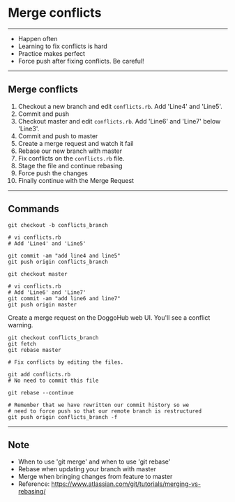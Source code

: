 # Merge conflicts

----------

- Happen often
- Learning to fix conflicts is hard
- Practice makes perfect
- Force push after fixing conflicts. Be careful!

----------

## Merge conflicts

1. Checkout a new branch and edit `conflicts.rb`. Add 'Line4' and 'Line5'.
2. Commit and push
3. Checkout master and edit `conflicts.rb`. Add 'Line6' and 'Line7' below 'Line3'.
4. Commit and push to master
5. Create a merge request and watch it fail
6. Rebase our new branch with master
7. Fix conflicts on the `conflicts.rb` file.
8. Stage the file and continue rebasing
9. Force push the changes
10. Finally continue with the Merge Request

----------

## Commands

```
git checkout -b conflicts_branch

# vi conflicts.rb
# Add 'Line4' and 'Line5'

git commit -am "add line4 and line5"
git push origin conflicts_branch

git checkout master

# vi conflicts.rb
# Add 'Line6' and 'Line7'
git commit -am "add line6 and line7"
git push origin master
```

Create a merge request on the DoggoHub web UI. You'll see a conflict warning.

```
git checkout conflicts_branch
git fetch
git rebase master

# Fix conflicts by editing the files.

git add conflicts.rb
# No need to commit this file

git rebase --continue

# Remember that we have rewritten our commit history so we
# need to force push so that our remote branch is restructured
git push origin conflicts_branch -f
```
----------

## Note
* When to use 'git merge' and when to use 'git rebase'
* Rebase when updating your branch with master
* Merge when bringing changes from feature to master
* Reference: https://www.atlassian.com/git/tutorials/merging-vs-rebasing/

